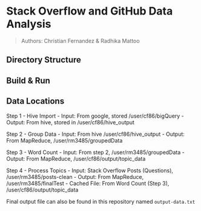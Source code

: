 # Stack Overflow and GitHub Data Analysis
> Authors: Christian Fernandez & Radhika Mattoo

## Directory Structure

## Build & Run

## Data Locations

Step 1 - Hive Import
    - Input: From google, stored /user/cf86/bigQuery
    - Output: From hive, stored in /user/cf86/hive_output

Step 2 - Group Data
    - Input: From hive /user/cf86/hive_output
    - Output: From MapReduce, /user/rm3485/groupedData

Step 3 - Word Count
    - Input: From step 2, /user/rm3485/groupedData
    - Output: From MapReduce, /user/cf86/output/topic_data

Step 4 - Process Topics
    - Input: Stack Overflow Posts (Questions), /user/rm3485/posts-clean
    - Output: From MapReduce, /user/rm3485/finalTest
    - Cached File: From Word Count (Step 3), /user/cf86/output/topic_data

Final output file can also be found in this repository named `output-data.txt`
